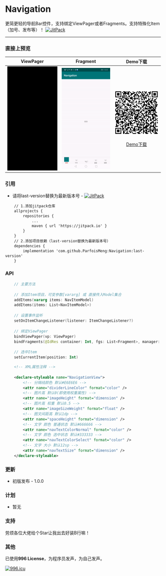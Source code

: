 # Navigation
更简更轻的导航Bar控件，支持绑定ViewPager或者Fragments。支持特殊化Item（加号、发布等）！  [![JitPack](https://jitpack.io/v/ParfoisMeng/Navigation.svg)](https://jitpack.io/#ParfoisMeng/Navigation)

- - - - - 

### 直接上预览
| ViewPager | Fragment | Demo下载 |
| :---: | :---: | :---: |
| <img src="https://github.com/ParfoisMeng/Navigation/raw/master/screenshot/navigation_with_vp.gif" width="260px"/> | <img src="https://github.com/ParfoisMeng/Navigation/raw/master/screenshot/navigation_with_fg.gif" width="260px"/> | <img src="https://github.com/ParfoisMeng/Navigation/raw/master/demo/demo_qr.png" width="260px"/><br><br>[Demo下载](https://raw.githubusercontent.com/ParfoisMeng/Navigation/master/demo/demo.apk) |

### 引用
 - 请将last-version替换为最新版本号 - [![JitPack](https://jitpack.io/v/ParfoisMeng/Navigation.svg)](https://jitpack.io/#ParfoisMeng/Navigation)
```
    // 1.添加jitpack仓库
    allprojects {
        repositories {
            ...
            maven { url 'https://jitpack.io' }
        }
    }
    // 2.添加项目依赖（last-version替换为最新版本号）
    dependencies {
        implementation 'com.github.ParfoisMeng:Navigation:last-version'
    }
```

### API
``` kotlin
    // 主要方法

    // 添加Item项目，可变参数[vararg] 或 直接传入Model集合
    addItems(vararg items: NavItemModel)
    addItems(items: List<NavItemModel>)

    // 设置事件监听
    setOnItemChangeListener(listener: ItemChangeListener?)

    // 绑定ViewPager
    bindViewPager(vp: ViewPager)
    bindFragments(@IdRes container: Int, fgs: List<Fragment>, manager: FragmentManager = (context as FragmentActivity).supportFragmentManager)

    // 选中Item
    setCurrentItem(position: Int)
```
``` xml
    <!-- XML属性注释 -->

    <declare-styleable name="NavigationView">
        <!-- 分隔线颜色 默认#E6E6E6 -->
        <attr name="dividerLineColor" format="color" />
        <!-- 图片高 默认0(即使用权重属性) -->
        <attr name="imageHeight" format="dimension" />
        <!-- 图片高 权重 默认0.5 -->
        <attr name="imageSizeWeight" format="float" />
        <!-- 图文间距高 默认1dp -->
        <attr name="spaceHeight" format="dimension" />
        <!-- 文字 颜色 普通状态 默认#666666 -->
        <attr name="navTextColorNormal" format="color" />
        <!-- 文字 颜色 选中状态 默认#333333 -->
        <attr name="navTextColorSelect" format="color" />
        <!-- 文字 大小 默认12sp -->
        <attr name="navTextSize" format="dimension" />
    </declare-styleable>
```

### 更新
* 初版发布 - 1.0.0

### 计划
* 暂无

### 支持
劳烦各位大佬给个Star让我出去好装B行嘛！

### 其他
已使用<b>996 License</b>，为程序员发声，为自己发声。

[![996.icu](https://img.shields.io/badge/link-996.icu-red.svg)](https://996.icu)
